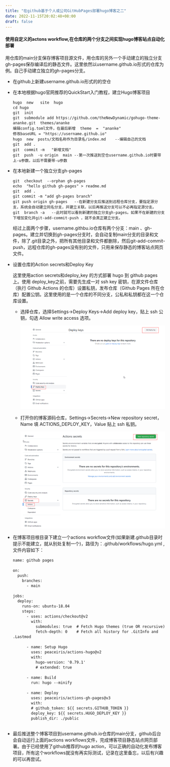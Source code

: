 ```yaml
---
title: "在github基于个人或公司GitHubPages部署hugo博客之二"
date: 2022-11-15T20:02:48+08:00
draft: false
---
```


#### 使用自定义的actons workflow,在仓库的两个分支之间实现hugo博客站点自动化部署

用仓库的main分支保存博客项目源文件，用仓库的另外一个手动建立的独立分支gh-pages保存编译后的静态文件。这里依然以username.github.io形式的仓库为例。自己手动建立独立的gh-pages分支。

* 在github上新建username.github.io形式的的空仓

* 在本地根据hugo官网推荐的QuickStart入门教程，建立Hugo博客项目

  ~~~·
  hugo  new   site  hugo
  cd hugo 
  git  init
  git  submodule add https://github.com/theNewDynamic/gohugo-theme-ananke.git  themes/ananke
  编辑config.toml文件，在最后新增  theme  =  "ananke"
  修改baseURL = "https://username.github.io"
  hugo  new  posts/文档名称作为目录名/index.md    --编辑自己的文档
  git  add .
  git  commit -m   "新增文档"
  git  push  -u origin  main --第一次推送到空仓username.github.io时要带上-u参数，以后不需要带-u参数
  ~~~
  
* 在本地新建一个独立分支gh-pages

  ~~~
  git  checkout  --orphan gh-pages
  echo  "hello github gh-pages" > readme.md 
  git  add .
  git commit -m "add gh-pages branch"
  git push origin gh-pages   --在新建分支后推送到远程仓库分支，要指定源分支，系统会自动建立同名分支，并建立关联。以后再推送分支可以不必再指定源分支。
  git  branch -a   --此时就可以看到新建的独立分支gh-pages。如果不在新建的分支下增加变化并git-add-commit-push ，就不会真正建立分支。
  ~~~

  经过上面两个步骤，username.githbu.io仓库有两个分支：main 、gh-pages。建立并切换到gh-pages分支时，会自动复制main分支的目录和文件，除了.git目录之外，把所有其他目录和文件都删除，然后git-add-commit-push，远程仓库的gh-pages没有别的文件，只用来保存静态的博客站点网页文件。

* 设置仓库的Action secrets和Deploy Key

  这里使用action secrets和deploy_key 的方式部署 hugo 到 github pages 上。使用 deploy_key之前，需要先生成一对 ssh key 密钥，在源文件仓库（执行 Github Actions 的仓库）设置私钥，发布仓库（Github Pages 所在仓库）配置公钥。这里使用的是一个仓库的不同分支，公私和私钥都在这一个仓库设置。

  * 选择仓库，选择Settings->Deploy Keys->Add deploy key，贴上 ssh 公钥，勾选 Allow write access 选项。

    ![](image/add-deploy-key.png)

  * 打开你的博客源码仓库，Settings->Secrets->New repository secret，Name 填 ACTIONS_DEPLOY_KEY，Value 贴上 ssh 私钥。

    ![](image/New-Repository-Secrets.png)

* 在博客项目根目录下建立一个actions  workflow文件(如果新建.github目录时提示不能建立，就从别处复制一个)，路径为：.github/workflows/hugo.yml  ,文件内容如下：

  ~~~
  name: github pages
  
  on:
    push:
      branches:
        - main  
  
  jobs:
    deploy:
      runs-on: ubuntu-18.04
      steps:
        - uses: actions/checkout@v2
          with:
            submodules: true  # Fetch Hugo themes (true OR recursive)
            fetch-depth: 0    # Fetch all history for .GitInfo and .Lastmod
  
        - name: Setup Hugo
          uses: peaceiris/actions-hugo@v2
          with:
            hugo-version: '0.79.1'
            # extended: true
  
        - name: Build
          run: hugo --minify
  
        - name: Deploy
          uses: peaceiris/actions-gh-pages@v3
          with:
          # github_token: ${{ secrets.GITHUB_TOKEN }}
          deploy_key: ${{ secrets.HUGO_DEPLOY_KEY }}
          publish_dir: ./public
         
  ~~~

* 最后推送整个博客项目到username.github.io仓库的main分支，github后台会自动运行上面的actions workflows文件，完成博客项目静态站点网页部署。由于已经使用了github推荐的hugo action，可以正确的自动化发布博客项目，所有这个workflows就没有再实际测试，记录在这里备忘，以后有兴趣的可以再尝试。

